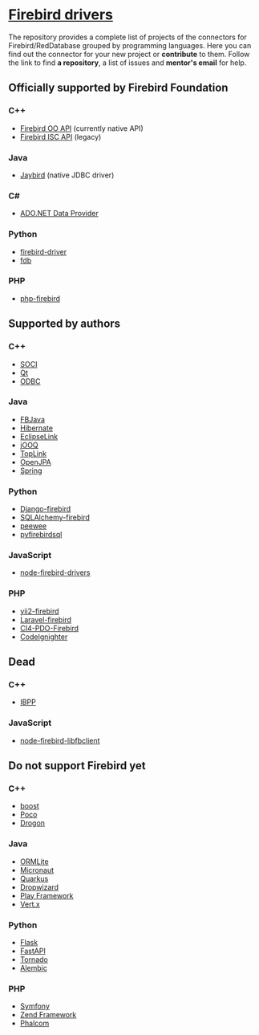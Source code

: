# [Firebird drivers](https://github.com/red-soft-ru/firebird_drivers)
The repository provides a complete list of projects of the connectors for Firebird/RedDatabase grouped by programming languages.
Here you can find out the connector for your new project or **contribute** to them. Follow the link to find **a repository**, a list of issues and **mentor's email** for help.

## Officially supported by Firebird Foundation

### C++
  * [Firebird OO API](cpp/firebird_oo_api.md) (currently native API)
  * [Firebird ISC API](cpp/firebird_isc_api.md) (legacy)

### Java
  * [Jaybird](java/jaybird.md) (native JDBC driver)

### C#
  * [ADO.NET Data Provider](csharp/ado_net_provider.md)

### Python
  * [firebird-driver](python/firebird-driver.md)
  * [fdb](python/fdb.md)

### PHP
  * [php-firebird](php/php-firebird.md)


## Supported by authors

### C++
  * [SOCI](cpp/soci.md)
  * [Qt](cpp/qt.md)
  * [ODBC](cpp/odbc.md)

### Java
  * [FBJava](java/fbjava.md)
  * [Hibernate](java/hibernate.md)
  * [EclipseLink](java/eclipselink.md)
  * [jOOQ](java/jooq.md)
  * [TopLink](java/toplink.md)
  * [OpenJPA](java/openjpa.md)
  * [Spring](java/spring.md)

### Python
  * [Django-firebird](python/django-firebird.md)
  * [SQLAlchemy-firebird](python/sqlalchemy-firebird.md)
  * [peewee](python/peewee.md)
  * [pyfirebirdsql](python/pyfirebirdsql.md)

### JavaScript
  * [node-firebird-drivers](js/node_firebird_drivers.md)

### PHP
  * [yii2-firebird](php/yii2-firebird.md)
  * [Laravel-firebird](php/laravel-firebird.md)
  * [CI4-PDO-Firebird](php/ci4_pdo_firebird.md)
  * [CodeIgnighter](php/codeigniter.md)


## Dead

### C++
  * [IBPP](cpp/ibpp.md)

### JavaScript
  * [node-firebird-libfbclient](js/node_firebird_libfbclient.md)


## Do not support Firebird yet

### C++
  * [boost](cpp/boost.md)
  * [Poco](cpp/poco.md)
  * [Drogon](cpp/drogon.md)

### Java
  * [ORMLite](java/ormlite.md)
  * [Micronaut](java/micronaut.md)
  * [Quarkus](java/quarkus.md)
  * [Dropwizard](java/dropwizard.md)
  * [Play Framework](java/play_framework.md)
  * [Vert.x](java/vert_x.md)

### Python
  * [Flask](python/flask.md)
  * [FastAPI](python/fastapi.md)
  * [Tornado](python/tornado.md)
  * [Alembic](python/alembic.md)

### PHP
  * [Symfony](php/symfony.md)
  * [Zend Framework](php/zend.md)
  * [Phalcom](php/phalcon.md)
